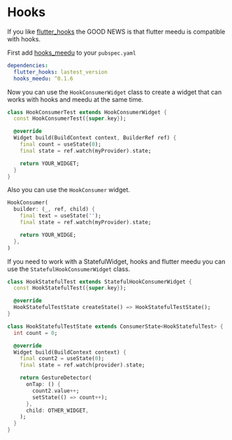 # Hooks

If you like [flutter_hooks](https://pub.dev/packages/flutter_hooks) the GOOD NEWS is that flutter meedu is compatible with hooks.


First add [hooks_meedu](https://pub.dev/packages/hooks_meedu) to your `pubspec.yaml`

```yaml
dependencies:
  flutter_hooks: lastest_version
  hooks_meedu: ^0.1.6
```


Now you can use the `HookConsumerWidget` class to create a widget that can works with hooks and meedu at the same time.

```dart
class HookConsumerTest extends HookConsumerWidget {
  const HookConsumerTest({super.key});

  @override
  Widget build(BuildContext context, BuilderRef ref) {
    final count = useState(0);
    final state = ref.watch(myProvider).state;

    return YOUR_WIDGET;
  }
}
```

Also you can use the `HookConsumer` widget.

```dart
HookConsumer(
  builder: (_, ref, child) {
    final text = useState('');
    final state = ref.watch(myProvider).state;

    return YOUR_WIDGE;
  },
)
```

If you need to work with a StatefulWidget, hooks and flutter meedu you can use the `StatefulHookConsumerWidget` class.

```dart
class HookStatefulTest extends StatefulHookConsumerWidget {
  const HookStatefulTest({super.key});

  @override
  HookStatefulTestState createState() => HookStatefulTestState();
}

class HookStatefulTestState extends ConsumerState<HookStatefulTest> {
  int count = 0;

  @override
  Widget build(BuildContext context) {
    final count2 = useState(0);
    final state = ref.watch(provider).state;

    return GestureDetector(
      onTap: () {
        count2.value++;
        setState(() => count++);
      },
      child: OTHER_WIDGET,
    );
  }
}
```